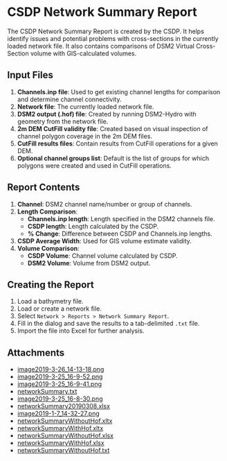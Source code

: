 # CSDP Network Summary Report

The CSDP Network Summary Report is created by the CSDP. It helps identify issues and potential problems with cross-sections in the currently loaded network file. It also contains comparisons of DSM2 Virtual Cross-Section volume with GIS-calculated volumes.

## Input Files

1. **Channels.inp file**: Used to get existing channel lengths for comparison and determine channel connectivity.
2. **Network file**: The currently loaded network file.
3. **DSM2 output (.hof) file**: Created by running DSM2-Hydro with geometry from the network file.
4. **2m DEM CutFill validity file**: Created based on visual inspection of channel polygon coverage in the 2m DEM files.
5. **CutFill results files**: Contain results from CutFill operations for a given DEM.
6. **Optional channel groups list**: Default is the list of groups for which polygons were created and used in CutFill operations.

## Report Contents

1. **Channel**: DSM2 channel name/number or group of channels.
2. **Length Comparison**:
   - **Channels.inp length**: Length specified in the DSM2 channels file.
   - **CSDP length**: Length calculated by the CSDP.
   - **% Change**: Difference between CSDP and Channels.inp lengths.
3. **CSDP Average Width**: Used for GIS volume estimate validity.
4. **Volume Comparison**:
   - **CSDP Volume**: Channel volume calculated by CSDP.
   - **DSM2 Volume**: Volume from DSM2 output.

## Creating the Report

1. Load a bathymetry file.
2. Load or create a network file.
3. Select `Network > Reports > Network Summary Report`.
4. Fill in the dialog and save the results to a tab-delimited `.txt` file.
5. Import the file into Excel for further analysis.

## Attachments

- [image2019-3-26_14-13-18.png](attachments/87228828/87228827.png)
- [image2019-3-25_16-9-52.png](attachments/87228828/87228829.png)
- [image2019-3-25_16-9-41.png](attachments/87228828/87228830.png)
- [networkSummary.txt](attachments/87228828/87228831.txt)
- [image2019-3-25_16-8-30.png](attachments/87228828/87228832.png)
- [networkSummary20190308.xlsx](attachments/87228828/87228833.xlsx)
- [image2019-1-7_14-32-27.png](attachments/87228828/87228834.png)
- [networkSummaryWithoutHof.xltx](attachments/87228828/87228835.xltx)
- [networkSummaryWithHof.xltx](attachments/87228828/87228836.xltx)
- [networkSummaryWithoutHof.xlsx](attachments/87228828/87228837.xlsx)
- [networkSummaryWithHof.xlsx](attachments/87228828/87228838.xlsx)
- [networkSummaryWithoutHof.txt](attachments/87228828/87228839.txt)
